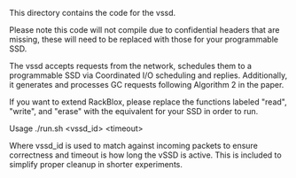 This directory contains the code for the vssd.

Please note this code will not compile due to confidential headers that are missing, these will need to be replaced with those for your
programmable SSD.

The vssd accepts requests from the network, schedules them to a programmable SSD via Coordinated I/O scheduling and replies.
Additionally, it generates and processes GC requests following Algorithm 2 in the paper.

If you want to extend RackBlox, please replace the functions labeled "read", "write", and "erase" with the equivalent for your SSD in order to run.

Usage ./run.sh <vssd_id> \<timeout> 

Where vssd_id is used to match against incoming packets to ensure correctness and timeout is how long the vSSD is active. This is included to simplify proper cleanup in shorter experiments.


